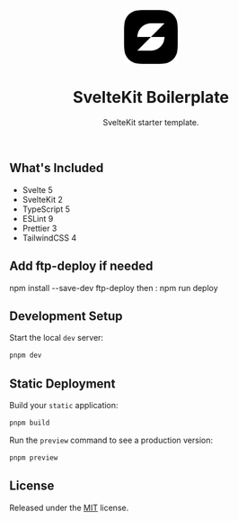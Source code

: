 <p align="center">
  <img src="./static/favicons/icon-512.png" width="96" />
</p>

<h1 align="center">SvelteKit Boilerplate</h1>

<p align="center">SvelteKit starter template.</p>

<br>

## What's Included

- Svelte 5
- SvelteKit 2
- TypeScript 5
- ESLint 9
- Prettier 3
- TailwindCSS 4

## Add ftp-deploy if needed
npm install --save-dev ftp-deploy
then :
npm run deploy

## Development Setup

Start the local `dev` server:

```sh
pnpm dev
```

## Static Deployment

Build your `static` application:

```sh
pnpm build
```

Run the `preview` command to see a production version:

```sh
pnpm preview
```


## License

Released under the [MIT](LICENSE.txt) license.
